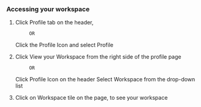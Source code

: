 ### Accessing your workspace
1. Click Profile tab on the header, 

			OR
   Click the Profile Icon and select Profile
   <Image>

2. Click View your Workspace from the right side of the profile page
			
            OR
  
   Click Profile Icon on the header
   Select Workspace from the drop-down list 
   <Image>
  
 3. Click on Workspace tile on the page, to see your workspace
 	<Image>
  
